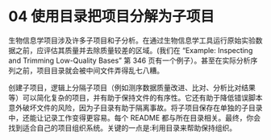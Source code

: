 # 04 使用目录把项目分解为子项目

生物信息学项目涉及许多子项目和子分析。在通过生物信息学工具运行原始实验数据之前，应评估其质量并去除质量较差的区域。(我们在 “Example: Inspecting and Trimming Low-Quality Bases” 第 346 页有一个例子）。甚至在实际分析序列之前，项目目录就会被中间文件弄得乱七八糟。

创建子项目，逻辑上分隔子项目（例如测序数据质量改进、比对、分析比对结果等）可以简化复杂的项目，并有助于保持文件的有序性。它还有助于降低错误脚本意外破坏文件的风险，因为子目录有助于隔离事故。将子项目保存在单独的子目录中，还能让记录工作变得更容易。每个 README 都与所在目录相关。最终，你会找到适合自己的项目组织系统。关键的一点是:利用目录来帮助保持组织。
